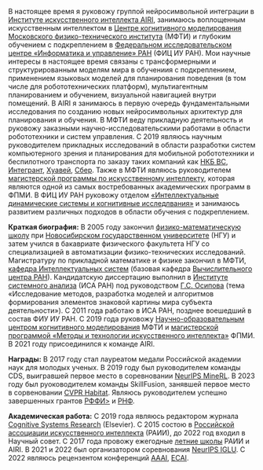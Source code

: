 В настоящее время я руковожу группой нейросимвольной интеграции в <a href='https://airi.net/'>Институте искусственного интеллекта AIRI</a>, занимаюсь воплощенным искусственным интеллектом в <a href='https://cogmodel.mipt.ru/'>Центре когнитивного моделирования</a> <a href='https://mipt.ru/english/'>Московского физико-технического института</a> (МФТИ) и глубоким обучением с подкреплением в <a href='https://www.frccsc.ru/'>Федеральном исследовательском центре «Информатика и управление» РАН</a> (ФИЦ ИУ РАН). Мои научные интересы в настоящее время связаны с трансформерными и структурированным моделям мира в обучениия с подкреплением, применением языковых моделей для планирования поведения (в том числе для робототехнических платформ), мультиагентным планированием и обучением, визуальной навигацией внутри помещений. В AIRI я занимаюсь в первую очередь фундаментальными исследования по созданию новых нейросимвольных архитектур для планирования и обучения. В МФТИ веду прикладную деятельность и руковожу заказными научно-исследовательскими работами в области робототехники и систем управления. C 2019 являюсь научным руководителем прикладных исследований в области разработки систем компьютерного зрения и планирования для мобильной робототехники и беспилотного транспорта по заказу таких компаний как <a href='https://www.nkbvs.ru/?p=79'>НКБ ВС</a>, <a href='https://integrant.ru/'>Интегрант</a>, <a href='https://www.huawei.com/en'>Хуавей</a>, <a href='https://www.sberbank.com/promo/ecosystem/'>Сбер</a>. Также в МФТИ являюсь руководителем <a href='http://rairi.ru/wiki/index.php/Магистерская_программа_МТИИ'>магистерской программы по искусственному интеллекту</a>, которая являются одной из самых востребованных академических программ в ФПМИ. В ФИЦ ИУ РАН руковожу отделом <a href='https://rairi.frccsc.ru/en/structure/1'>«Интеллектуальные динамические системы и когнитивные исследлвания»</a> и занимаюсь развитием различных подходов в области обучения с подкреплением.

**Краткая биография:** В 2005 году закончил <a href='https://sesc.nsu.ru/'>физико-математическую школу</a> при <a href='https://www.nsu.ru/'>Новосибирском государственном университете</a> (НГУ) и затем учился в бакавриате физического факультета НГУ со специализацией в автоматизации физико-технических исследований. Магистратуру по прикладной математике и физике закончил в МФТИ, <a href='https://intsystems.github.io/'>кафедра Интеллектуальных систем</a> (базовая кафедра <a href='http://www.ccas.ru/'>Вычислительного центра РАН</a>). Кандидатскую диссертацию выполнил в <a href='http://www.isa.ru/'>Институте системного анализа</a> (ИСА РАН) под руководством <a href='https://cogmodel.mipt.ru/gos-bio'>Г.С. Осипова</a> (тема «Исследование методов, разработка моделей и алгоритмов формирования элементов знаковой картины мира субъекта деятельности»). С 2011 года работаю в ИСА РАН, позднее воешедший в состав ФИУ ИУ РАН. С 2019 года руковожу <a href='https://cogmodel.mipt.ru/'>Научно-образовательным центром когнитивного моделирования</a> МФТИ и <a href='http://rairi.ru/wiki/index.php/Магистерская_программа_МТИИ'>магистерской программой «Методы и технологии искусственного интеллекта»</a> ФПМИ. В 2021 году присоединился к команде AIRI.

**Награды:** В 2017 году стал лауреатом медали Российской академии наук для молодых ученых. В 2019 году был руководителем команды CDS, выигравшей первое место в соревновании <a href='https://www.aicrowd.com/challenges/neurips-2019-minerl-competition'>NeurIPS MineRL</a>. В 2023 году был руоководителем команды SkillFusion, занявшей первое место в сорвеновании <a href='https://aihabitat.org/challenge/2023/'>CVPR Habitat</a>. Являюсь руководителем успешно завершенных грантов <a href='https://www.rfbr.ru/rffi/ru/'>РФФИ></a> и <a href='https://rscf.ru/'>РНФ</a>. 

**Академическая работа:** С 2019 года являюсь редактором журнала <a href='https://www.sciencedirect.com/journal/cognitive-systems-research'>Cognitive Systems Research</a> (Elsevier). С 2015 состою в <a href='https://raai.org/'>Российской ассоциации искусственного интеллекта</a> (РАИИ), до 2022 год входил в Научный совет. С 2017 года провожу ежегодные <a href='https://airi.net/ru/summer-school-2023/'>летние школы</a> РАИИ и AIRI. В 2021 и 2022 был организатором соревнования <a href='https://www.iglu-contest.net/'>NeurIPS IGLU</a>. С 2022 являюсь рецензентом конференций <a href='http://aaai.org/conference/aaai/'>AAAI</a>, <a href='https://ecai2023.eu/'>ECAI</a>.
